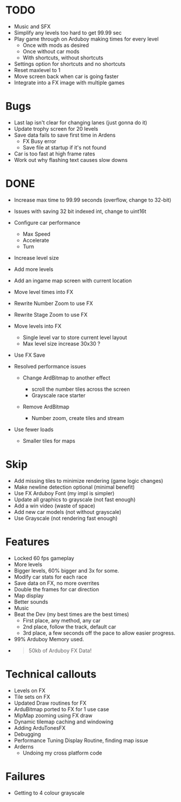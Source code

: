 # TODO
- Music and SFX
- Simplify any levels too hard to get 99.99 sec
- Play game through on Arduboy making times for every level
    - Once with mods as desired
    - Once without car mods
    - With shortcuts, without shortcuts
- Settings option for shortcuts and no shortcuts
- Reset maxlevel to 1
- Move screen back when car is going faster
- Integrate into a FX image with multiple games

# Bugs
- Last lap isn't clear for changing lanes (just gonna do it)
- Update trophy screen for 20 levels
- Save data fails to save first time in Ardens
    - FX Busy error
    - Save file at startup if it's not found
- Car is too fast at high frame rates    
- Work out why flashing text causes slow downs

# DONE
- Increase max time to 99.99 seconds (overflow, change to 32-bit)
- Issues with saving 32 bit indexed int, change to uint16t

- Configure car performance
    - Max Speed
    - Accelerate
    - Turn

- Increase level size
- Add more levels

- Add an ingame map screen with current location
- Move level times into FX
- Rewrite Number Zoom to use FX
- Rewrite Stage Zoom to use FX
- Move levels into FX
    - Single level var to store current level layout
    - Max level size increase 30x30 ?
- Use FX Save
- Resolved performance issues
    - Change ArdBitmap to another effect 
        - scroll the number tiles across the screen
        - Grayscale race starter

    - Remove ArdBitmap
        - Number zoom, create tiles and stream
- Use fewer loads 
    - Smaller tiles for maps

# Skip
- Add missing tiles to minimize rendering (game logic changes)
- Make newline detection optional (minimal benefit)
- Use FX Arduboy Font (my impl is simpler)
- Update all graphics to grayscale (not fast enough)
- Add a win video (waste of space)
- Add new car models (not without grayscale)
- Use Grayscale (not rendering fast enough)


# Features
- Locked 60 fps gameplay
- More levels
- Bigger levels, 60% bigger and 3x for some.
- Modify car stats for each race
- Save data on FX, no more overrites
- Double the frames for car direction
- Map display
- Better sounds
- Music
- Beat the Dev (my best times are the best times)
    - First place, any method, any car
    - 2nd place, follow the track, default car
    - 3rd place, a few seconds off the pace to allow easier progress.
- 99% Arduboy Memory used.
- >50kb of Arduboy FX Data!

# Technical callouts
- Levels on FX
- Tile sets on FX
- Updated Draw routines for FX
- ArduBitmap ported to FX for 1 use case
- MipMap zooming using FX draw
- Dynamic tilemap caching and windowing
- Adding ArduTonesFX
- Debugging
- Performance Tuning Display Routine, finding map issue
- Arderns
    - Undoing my cross platform code

# Failures
- Getting to 4 colour grayscale

